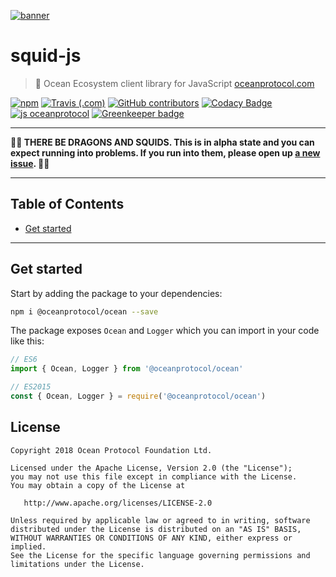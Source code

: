 [![banner](https://raw.githubusercontent.com/oceanprotocol/art/master/github/repo-banner%402x.png)](https://oceanprotocol.com)

# squid-js

> 🦑 Ocean Ecosystem client library for JavaScript
> [oceanprotocol.com](https://oceanprotocol.com)

[![npm](https://img.shields.io/npm/v/@oceanprotocol/squid.svg)](https://www.npmjs.com/package/@oceanprotocol/ocean)
[![Travis (.com)](https://img.shields.io/travis/com/oceanprotocol/squid-js.svg)](https://travis-ci.com/oceanprotocol/ocean-js)
[![GitHub contributors](https://img.shields.io/github/contributors/oceanprotocol/squid-js.svg)](https://github.com/oceanprotocol/ocean-js/graphs/contributors)
[![Codacy Badge](https://api.codacy.com/project/badge/Grade/8508313231b44b0997ec84898cd6f9db)](https://app.codacy.com/app/ocean-protocol/ocean-js?utm_source=github.com&utm_medium=referral&utm_content=oceanprotocol/squid-js&utm_campaign=Badge_Grade_Settings)
[![js oceanprotocol](https://img.shields.io/badge/js-oceanprotocol-7b1173.svg)](https://github.com/oceanprotocol/eslint-config-oceanprotocol) 
[![Greenkeeper badge](https://badges.greenkeeper.io/oceanprotocol/squid-js.svg)](https://greenkeeper.io/)

---

**🐲🦑 THERE BE DRAGONS AND SQUIDS. This is in alpha state and you can expect running into problems. If you run into them, please open up [a new issue](https://github.com/oceanprotocol/squid-js/issues). 🦑🐲**

---

## Table of Contents

  - [Get started](#get-started)


---

## Get started

Start by adding the package to your dependencies:

```bash
npm i @oceanprotocol/ocean --save
```

The package exposes `Ocean` and `Logger` which you can import in your code like this:

```js
// ES6
import { Ocean, Logger } from '@oceanprotocol/ocean'

// ES2015
const { Ocean, Logger } = require('@oceanprotocol/ocean')
```


## License

```
Copyright 2018 Ocean Protocol Foundation Ltd.

Licensed under the Apache License, Version 2.0 (the "License");
you may not use this file except in compliance with the License.
You may obtain a copy of the License at

   http://www.apache.org/licenses/LICENSE-2.0

Unless required by applicable law or agreed to in writing, software
distributed under the License is distributed on an "AS IS" BASIS,
WITHOUT WARRANTIES OR CONDITIONS OF ANY KIND, either express or implied.
See the License for the specific language governing permissions and
limitations under the License.
